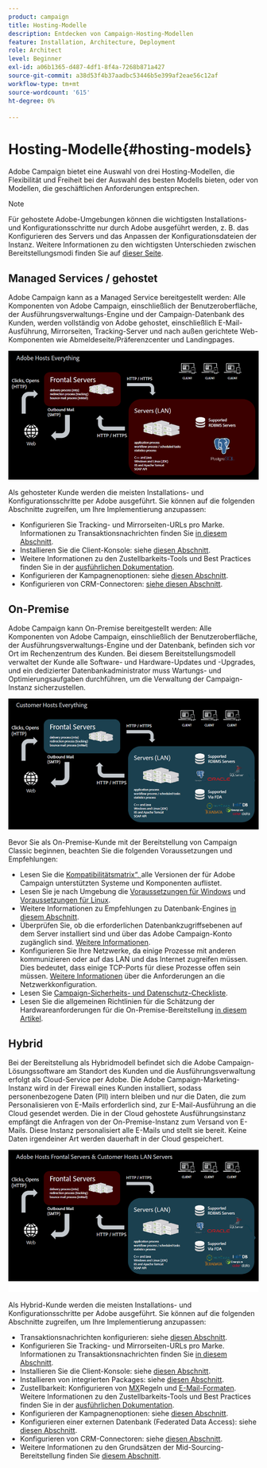 ```yaml
---
product: campaign
title: Hosting-Modelle
description: Entdecken von Campaign-Hosting-Modellen
feature: Installation, Architecture, Deployment
role: Architect
level: Beginner
exl-id: a06b1365-d487-4df1-8f4a-7268b871a427
source-git-commit: a38d53f4b37aadbc53446b5e399af2eae56c12af
workflow-type: tm+mt
source-wordcount: '615'
ht-degree: 0%

---
```


# Hosting-Modelle{#hosting-models}



Adobe Campaign bietet eine Auswahl von drei Hosting-Modellen, die Flexibilität und Freiheit bei der Auswahl des besten Modells bieten, oder von Modellen, die geschäftlichen Anforderungen entsprechen.

>[!NOTE]
>
>Für gehostete Adobe-Umgebungen können die wichtigsten Installations- und Konfigurationsschritte nur durch Adobe ausgeführt werden, z. B. das Konfigurieren des Servers und das Anpassen der Konfigurationsdateien der Instanz. Weitere Informationen zu den wichtigsten Unterschieden zwischen Bereitstellungsmodi finden Sie auf [dieser Seite](../../installation/using/capability-matrix.md).

## Managed Services / gehostet

Adobe Campaign kann as a Managed Service bereitgestellt werden: Alle Komponenten von Adobe Campaign, einschließlich der Benutzeroberfläche, der Ausführungsverwaltungs-Engine und der Campaign-Datenbank des Kunden, werden vollständig von Adobe gehostet, einschließlich E-Mail-Ausführung, Mirrorseiten, Tracking-Server und nach außen gerichtete Web-Komponenten wie Abmeldeseite/Präferenzcenter und Landingpages.

![](assets/deployment_hosted.png)

Als gehosteter Kunde werden die meisten Installations- und Konfigurationsschritte per Adobe ausgeführt. Sie können auf die folgenden Abschnitte zugreifen, um Ihre Implementierung anzupassen:

* Konfigurieren Sie Tracking- und Mirrorseiten-URLs pro Marke. Informationen zu Transaktionsnachrichten finden Sie [in diesem Abschnitt](../../message-center/using/additional-configurations.md#configuring-multibranding).
* Installieren Sie die Client-Konsole: siehe [diesen Abschnitt](../../installation/using/installing-the-client-console.md).
* Weitere Informationen zu den Zustellbarkeits-Tools und Best Practices finden Sie in der [ausführlichen Dokumentation](../../delivery/using/about-deliverability.md).
* Konfigurieren der Kampagnenoptionen: siehe [diesen Abschnitt](../../installation/using/configuring-campaign-options.md).
* Konfigurieren von CRM-Connectoren: [siehe diesen Abschnitt](../../platform/using/crm-connectors.md).

## On-Premise

Adobe Campaign kann On-Premise bereitgestellt werden: Alle Komponenten von Adobe Campaign, einschließlich der Benutzeroberfläche, der Ausführungsverwaltungs-Engine und der Datenbank, befinden sich vor Ort im Rechenzentrum des Kunden. Bei diesem Bereitstellungsmodell verwaltet der Kunde alle Software- und Hardware-Updates und -Upgrades, und ein dedizierter Datenbankadministrator muss Wartungs- und Optimierungsaufgaben durchführen, um die Verwaltung der Campaign-Instanz sicherzustellen.

![](assets/deployment_onpremise.png)

Bevor Sie als On-Premise-Kunde mit der Bereitstellung von Campaign Classic beginnen, beachten Sie die folgenden Voraussetzungen und Empfehlungen:

* Lesen Sie die [Kompatibilitätsmatrix“, ](../../rn/using/compatibility-matrix.md) alle Versionen der für Adobe Campaign unterstützten Systeme und Komponenten auflistet.
* Lesen Sie je nach Umgebung die [Voraussetzungen für Windows](../../installation/using/prerequisites-of-campaign-installation-in-windows.md) und [Voraussetzungen für Linux](../../installation/using/prerequisites-of-campaign-installation-in-linux.md).
* Weitere Informationen zu Empfehlungen zu Datenbank-Engines [in diesem Abschnitt](../../installation/using/database.md).
* Überprüfen Sie, ob die erforderlichen Datenbankzugriffsebenen auf dem Server installiert sind und über das Adobe Campaign-Konto zugänglich sind. [Weitere Informationen](../../installation/using/application-server.md).
* Konfigurieren Sie Ihre Netzwerke, da einige Prozesse mit anderen kommunizieren oder auf das LAN und das Internet zugreifen müssen. Dies bedeutet, dass einige TCP-Ports für diese Prozesse offen sein müssen. [Weitere Informationen](../../installation/using/network-configuration.md) über die Anforderungen an die Netzwerkkonfiguration.
* Lesen Sie [Campaign-Sicherheits- und Datenschutz-Checkliste](https://helpx.adobe.com/de/campaign/kb/acc-security.html).
* Lesen Sie die allgemeinen Richtlinien für die Schätzung der Hardwareanforderungen für die On-Premise-Bereitstellung [in diesem Artikel](https://helpx.adobe.com/de/campaign/kb/hardware-sizing-guide.html).

## Hybrid

Bei der Bereitstellung als Hybridmodell befindet sich die Adobe Campaign-Lösungssoftware am Standort des Kunden und die Ausführungsverwaltung erfolgt als Cloud-Service per Adobe. Die Adobe Campaign-Marketing-Instanz wird in der Firewall eines Kunden installiert, sodass personenbezogene Daten (PII) intern bleiben und nur die Daten, die zum Personalisieren von E-Mails erforderlich sind, zur E-Mail-Ausführung an die Cloud gesendet werden. Die in der Cloud gehostete Ausführungsinstanz empfängt die Anfragen von der On-Premise-Instanz zum Versand von E-Mails. Diese Instanz personalisiert alle E-Mails und stellt sie bereit. Keine Daten irgendeiner Art werden dauerhaft in der Cloud gespeichert.

![](assets/deployment_hybrid.png)

Als Hybrid-Kunde werden die meisten Installations- und Konfigurationsschritte per Adobe ausgeführt. Sie können auf die folgenden Abschnitte zugreifen, um Ihre Implementierung anzupassen:

* Transaktionsnachrichten konfigurieren: siehe [diesen Abschnitt](../../message-center/using/transactional-messaging-architecture.md).
* Konfigurieren Sie Tracking- und Mirrorseiten-URLs pro Marke. Informationen zu Transaktionsnachrichten finden Sie [in diesem Abschnitt](../../message-center/using/additional-configurations.md#configuring-multibranding).
* Installieren Sie die Client-Konsole: siehe [diesen Abschnitt](../../installation/using/installing-the-client-console.md).
* Installieren von integrierten Packages: siehe [diesen Abschnitt](../../installation/using/installing-campaign-standard-packages.md).
* Zustellbarkeit: Konfigurieren von [MX](../../installation/using/email-deliverability.md#mx-configuration)Regeln und [E-Mail-Formaten](../../installation/using/email-deliverability.md#managing-email-formats). Weitere Informationen zu den Zustellbarkeits-Tools und Best Practices finden Sie in der [ausführlichen Dokumentation](../../delivery/using/about-deliverability.md).
* Konfigurieren der Kampagnenoptionen: siehe [diesen Abschnitt](../../installation/using/configuring-campaign-options.md).
* Konfigurieren einer externen Datenbank (Federated Data Access): siehe [diesen Abschnitt](../../installation/using/about-fda.md).
* Konfigurieren von CRM-Connectoren: siehe [diesen Abschnitt](../../platform/using/crm-connectors.md).
* Weitere Informationen zu den Grundsätzen der Mid-Sourcing-Bereitstellung finden Sie [diesem Abschnitt](../../installation/using/mid-sourcing-deployment.md).
